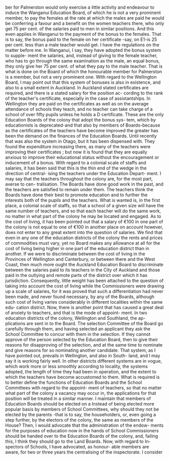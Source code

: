 ber for Palmerston would only exercise a little activity and endeavour to induce the Wanganui Education Board, of which he is not a very prominent member, to pay the females at the rate at which the males are paid he would be conferring a favour and a benefit on the women teachers there, who only get 75 per cent. of the salaries paid to men in similar positions. And this even applies in Wanganui to the payment of the bonus to the females. That is to say, the bonus paid to the female on her certificate -say, on E1-is 25 per cent. less than a male teacher would get. I have the regulations on the matter before me. In Wanganui, I say, they have adopted the bonus system to supple- ment the salaries, and, instead of giving to the female teacher, who has to go through the same examination as the male, an equal bonus, they only give her 75 per cent. of what they pay to the male teacher. That is what is done on the Board of which the honourable member for Palmerston is a member, but not a very prominent one. With regard to the Wellington Board, I may point out that this system of bonuses is also in existence, and also to a small extent in Auckland. In Auckland stated certificates are required, and there is a stated salary for the position ac- cording to the rank of the teacher's certificate, especially in the case of assistantships. In Wellington they are paid on the certificates as well as on the average attendance of schools they teach, and no teacher can take charge of a school of over fifty pupils unless he holds a D certificate. These are the only Education Boards of the colony that adopt the bonus sys- tem, which by educationists is deprecated-and that also by members of Boards-because as the certificates of the teachers have become improved the greater has been the demand on the finances of the Education Boards. Until recently that was also the system in Otago, but it has been dispensed with. They found the expenditure increasing there, as many of the teachers were improving their certificates ; but now it is found that they are equally anxious to improve their educational status without the encouragement or inducement of a bonus. With regard to a colonial scale of staffs and salaries, it has been said that this is the thin end of the wedge in the direction of central- ising the teachers under the Education Depart- ment. I may say that the teachers throughout the colony are, for the most part, averse to cen- tralisation. The Boards have done good work in the past, and the teachers are satisfied to remain under them. The teachers think the Boards have done their best to promote education and to further the interests both of the pupils and the teachers. What is wanted is, in the first place, a colonial scale of staffs, so that a school of a given size will have the same number of teachers, and so that each teacher will do the same work, no matter in what part of the colony he may be located and engaged. As to the cost of living, it has been pointed out that a salary of €100 in one part of the colony is not equal to one of €100 in another place on account however, does not enter to any great extent into the question of salaries. We find that even in any one of the education districts of the colony the rents and prices of commodities must vary, yet no Board makes any allowance at all for the cost of living being higher in one part of the education district than in another. If we were to discriminate between the cost of living in the Provinces of Wellington and Canterbury, or between there and the West Coast, then much more ought the Auckland Education Board to discriminate between the salaries paid to its teachers in the City of Auckland and those paid in the outlying and remote parts of the district over which it has jurisdiction. Consequently, little weight has been attached to the question of taking into account the cost of living while the Commissioners were drawing up a scale of salaries, for it was proved that such a differentiation had never been made, and never found necessary, by any of the Boards, although such cost of living varies considerably in different localities within the same edu- cation district. Now, there is another point that has caused a great deal of anxiety to teachers, and that is the mode of appoint- ment. In two education districts of the colony, Wellington and Southland, the ap- plications are sent in to the Board. The selection Committee of the Board go carefully through them, and having selected an applicant they ask the School Committee to concur with them in the selection. If they cannot approve of the person selected by the Education Board, then to give their reasons for disapproving of the selection, and at the same time to nominate and give reasons for so nominating another candidate. That system, as I have pointed out, prevails in Wellington, and also in South- land, and I may say it is working fairly well. In other districts different systems are in vogue, which work more or less smoothly according to locality, the systems adopted, the length of time they had been in operation, and the extent to which the teachers have become accustomed to them. What is required is to better define the functions of Education Boards and the School Committees with regard to the appoint- ment of teachers, so that no matter what part of the colony a vacancy may occur in, the applications for that position will be treated in a similar manner. I maintain that members of Education Boards should be elected on a Instead of being elected more popular basis by members of School Committees, why should they not be elected by the parents -that is to say, the householders, or, even going a step further, by the electors of the colony, the same as members of the House? Then, I would advocate that the administration of the endow- ments for the purposes of education now in the hands of School Commissioners should be handed over to the Education Boards of the colony, and, failing this, I think they should go to the Land Boards. Now, with regard to In- spectors of Schools, I have advocated, as honour- able members are aware, for two or three years the centralising of the inspectorate. I consider 